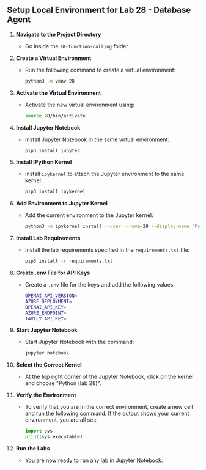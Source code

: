## Setup Local Environment for Lab 28 - Database Agent

1. **Navigate to the Project Directory**
   - Go inside the `28-function-calling` folder.

2. **Create a Virtual Environment**
   - Run the following command to create a virtual environment:
     ```sh
     python3 -m venv 28
     ```

3. **Activate the Virtual Environment**
   - Activate the new virtual environment using:
     ```sh
     source 28/bin/activate
     ```

4. **Install Jupyter Notebook**
   - Install Jupyter Notebook in the same virtual environment:
     ```sh
     pip3 install jupyter
     ```

5. **Install IPython Kernel**
   - Install `ipykernel` to attach the Jupyter environment to the same kernel:
     ```sh
     pip3 install ipykernel
     ```

6. **Add Environment to Jupyter Kernel**
   - Add the current environment to the Jupyter kernel:
     ```sh
     python3 -m ipykernel install --user --name=28 --display-name "Python (lab 28)"
     ```

7. **Install Lab Requirements**
   - Install the lab requirements specified in the `requirements.txt` file:
     ```sh
     pip3 install -r requirements.txt
     ```

8. **Create .env File for API Keys**
   - Create a `.env` file for the keys and add the following values:
     ```sh
     OPENAI_API_VERSION=
     AZURE_DEPLOYMENT=
     OPENAI_API_KEY=
     AZURE_ENDPOINT=
     TAVILY_API_KEY=
     ```

9. **Start Jupyter Notebook**
   - Start Jupyter Notebook with the command:
     ```sh
     jupyter notebook
     ```

10. **Select the Correct Kernel**
    - At the top right corner of the Jupyter Notebook, click on the kernel and choose "Python (lab 28)".

11. **Verify the Environment**
    - To verify that you are in the correct environment, create a new cell and run the following command. If the output shows your current environment, you are all set:
      ```python
      import sys
      print(sys.executable)
      ```

12. **Run the Labs**
    - You are now ready to run any lab in Jupyter Notebook.